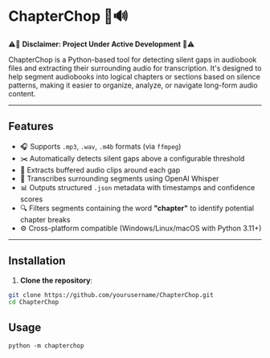 # ChapterChop 📖🔊

⚠️🚧 **Disclaimer: Project Under Active Development** 🚧⚠️ 

ChapterChop is a Python-based tool for detecting silent gaps in audiobook files and extracting their surrounding audio for transcription. It's designed to help segment audiobooks into logical chapters or sections based on silence patterns, making it easier to organize, analyze, or navigate long-form audio content.

---

## Features

- 🎧 Supports `.mp3`, `.wav`, `.m4b` formats (via `ffmpeg`)
- ✂️ Automatically detects silent gaps above a configurable threshold
- 📄 Extracts buffered audio clips around each gap
- 🧠 Transcribes surrounding segments using OpenAI Whisper
- 📊 Outputs structured `.json` metadata with timestamps and confidence scores
- 🔍 Filters segments containing the word **"chapter"** to identify potential chapter breaks
- ⚙️ Cross-platform compatible (Windows/Linux/macOS with Python 3.11+)

---

## Installation

1. **Clone the repository**:

```bash
git clone https://github.com/yourusername/ChapterChop.git
cd ChapterChop
```

## Usage
```
python -m chapterchop
```
